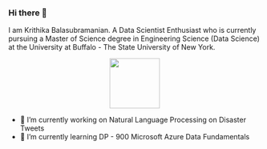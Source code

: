 ### Hi there 👋

I am Krithika Balasubramanian. A Data Scientist Enthusiast who is currently pursuing a Master of Science degree in Engineering Science (Data Science) at the University at Buffalo - The State University of New York. 

<div id="header" align="center">
  <img src="https://media.giphy.com/media/M9gbBd9nbDrOTu1Mqx/giphy.gif" width="100"/>
</div>



- 🔭 I’m currently working on Natural Language Processing on Disaster Tweets
- 🌱 I’m currently learning DP - 900 Microsoft Azure Data Fundamentals
